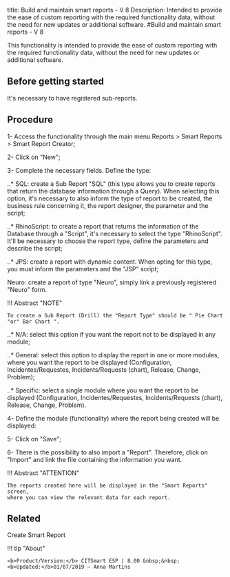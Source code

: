 title: Build and maintain smart reports - V 8
Description: Intended to provide the ease of custom reporting with the required functionality data, without the need for new updates or additional software.
#Build and maintain smart reports - V 8

This functionality is intended to provide the ease of custom reporting with the
required functionality data, without the need for new updates or additional
software.

Before getting started
--------------------------

It's necessary to have registered sub-reports.

Procedure
-------------

1-  Access the functionality through the main menu Reports \> Smart Reports \>
    Smart Report Creator;

2-  Click on "New";

3-  Complete the necessary fields. Define the type:

..* SQL: create a Sub Report "SQL" (this type allows you to create reports that
    return the database information through a Query). When selecting this
    option, it's necessary to also inform the type of report to be created, the
    business rule concerning it, the report designer, the parameter and the
    script;

..* RhinoScript: to create a report that returns the information of the Database
    through a "Script", it's necessary to select the type "RhinoScript". It'll
    be necessary to choose the report type, define the parameters and describe
    the script;

..* JPS: create a report with dynamic content. When opting for this type, you
    must inform the parameters and the "JSP" script;

Neuro: create a report of type "Neuro", simply link a previously registered
"Neuro" form.


!!! Abstract "NOTE"

    To create a Sub Report (Drill) the "Report Type" should be " Pie Chart
    "or" Bar Chart ".  

..* N/A: select this option if you want the report not to be displayed in
    any module;

..* General: select this option to display the report in one or more
    modules, where you want the report to be displayed (Configuration,
    Incidentes/Requestes, Incidents/Requests (chart), Release, Change, Problem);

..* Specific: select a single module where you want the report to be
    displayed (Configuration, Incidentes/Requestes, Incidents/Requests (chart),
    Release, Change, Problem).


4-  Define the module (functionality) where the report being created will be
    displayed:

5-  Click on "Save";

6-  There is the possibility to also import a "Report". Therefore, click on
    "Import" and link the file containing the information you want.

!!! Abstract "ATTENTION"

    The reports created here will be displayed in the "Smart Reports" screen,
    where you can view the relevant data for each report.  

Related
-------

Create Smart Report




!!! tip "About"

    <b>Product/Version:</b> CITSmart ESP | 8.00 &nbsp;&nbsp;
    <b>Updated:</b>01/07/2019 – Anna Martins
